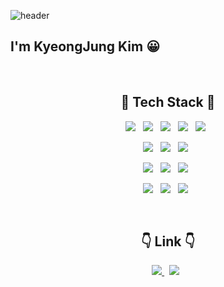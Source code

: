 ![header](https://capsule-render.vercel.app/api?type=waving&color=timeAuto&height=200&section=header&text=Hi!%20there&fontSize=50&animation=fadeIn)


<h2>I'm KyeongJung Kim 😀</h2><br>

<h2 align="center">🔨 Tech Stack 🔨</h2>
<p align="center">
    <img src="https://img.shields.io/badge/HTML5-E34F26?style=flat-square&logo=HTML5&logoColor=white"/></a> &nbsp
    <img src="https://img.shields.io/badge/CSS3-1572B6?style=flat-square&logo=CSS3&logoColor=white"/></a> &nbsp
    <img src="https://img.shields.io/badge/JavaScript-F7DF1E?style=flat-square&logo=JavaScript&logoColor=white"/></a> &nbsp
    <img src="https://img.shields.io/badge/Java-007396?style=flat-square&logo=JavaScript&logoColor=white"/></a> &nbsp
    <img src="https://img.shields.io/badge/Python-3776AB?style=flat-square&logo=Python&logoColor=white"/></a> &nbsp
</p>
<p align="center">
    <img src="https://img.shields.io/badge/SpringBoot-6DB33F?style=flat-square&logo=SpringBoot&logoColor=white"/></a> &nbsp
    <img src="https://img.shields.io/badge/Django-092E20?style=flat-square&logo=Django&logoColor=white"/></a> &nbsp
    <img src="https://img.shields.io/badge/Flask-000000?style=flat-square&logo=Flask&logoColor=white"/></a> &nbsp
</p>
<p align="center">
    <img src="https://img.shields.io/badge/MongoDB-47A248?style=flat-square&logo=MongoDB&logoColor=white"/></a> &nbsp 
    <img src="https://img.shields.io/badge/MySQL-4479A1?style=flat-square&logo=MySQL&logoColor=white"/></a> &nbsp
    <img src="https://img.shields.io/badge/Oracle-F80000?style=flat-square&logo=Oracle&logoColor=white"/></a> &nbsp
</p>
<p align="center">
    <img src="https://img.shields.io/badge/Git-F05032?style=flat-square&logo=Git&logoColor=white"/></a> &nbsp
    <img src="https://img.shields.io/badge/GitHub-181717?style=flat-square&logo=GitHub&logoColor=white"/></a> &nbsp
    <img src="https://img.shields.io/badge/Amazon AWS-232F3E?style=flat-square&logo=Amazon%20AWS&logoColor=white"/></a> &nbsp
</p>
<br>
<h2 align="center">👇 Link 👇 </h2>
<p align="center">
    <a href="https://velog.io/@rudwnd33"><img src="https://img.shields.io/badge/TIL in Velog-20c997?style=flat-square&logo=Vimeo&logoColor=white"/> </a> &nbsp
    <a href="https://kimkj-blog.notion.site/Jung-log-68eaf5d900634eac8c646d2b078a2a44"><img src="https://img.shields.io/badge/Notion-000000?style=flat-square&logo=Notion&logoColor=white"/></a> &nbsp
</p>
